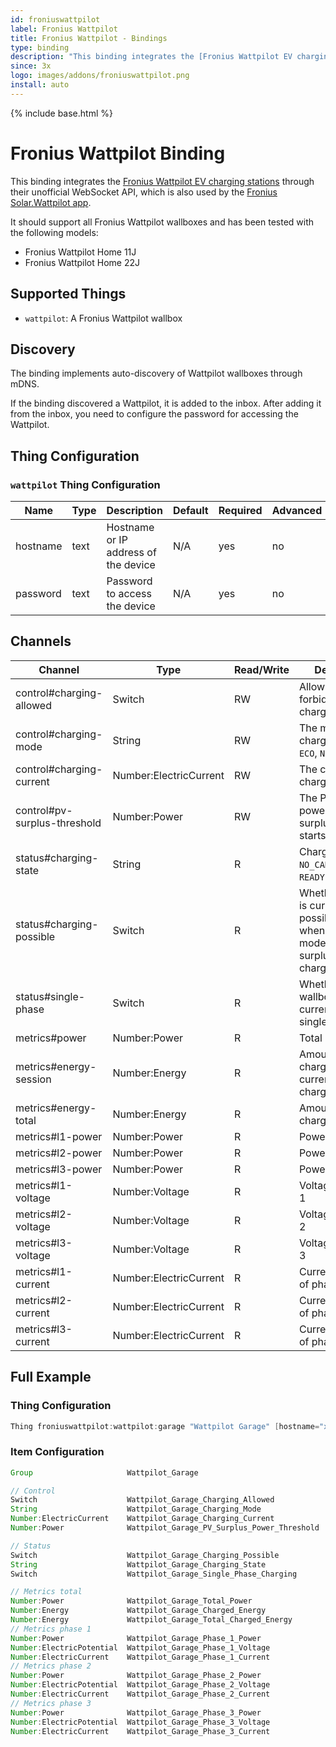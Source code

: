 ```yaml
---
id: froniuswattpilot
label: Fronius Wattpilot
title: Fronius Wattpilot - Bindings
type: binding
description: "This binding integrates the [Fronius Wattpilot EV charging stations](https://www.fronius.com/en-gb/uk/solar-energy/installers-partners/products-solutions/residential-energy-solutions/e-mobility-and-photovoltaic-residential/wattpilot-ev-charging-solution-for-homes)"
since: 3x
logo: images/addons/froniuswattpilot.png
install: auto
---
```


<!-- Attention authors: Do not edit directly. Please add your changes to the appropriate source repository -->

{% include base.html %}

# Fronius Wattpilot Binding

<AddonLogo />

This binding integrates the [Fronius Wattpilot EV charging stations](https://www.fronius.com/en-gb/uk/solar-energy/installers-partners/products-solutions/residential-energy-solutions/e-mobility-and-photovoltaic-residential/wattpilot-ev-charging-solution-for-homes)
through their unofficial WebSocket API, which is also used by the [Fronius Solar.Wattpilot app](https://www.fronius.com/en-gb/uk/solar-energy/installers-partners/products-solutions/residential-energy-solutions/e-mobility-and-photovoltaic-residential/wattpilot-ev-charging-solution-for-homes#anc_app).

It should support all Fronius Wattpilot wallboxes and has been tested with the following models:

- Fronius Wattpilot Home 11J
- Fronius Wattpilot Home 22J

## Supported Things

- `wattpilot`: A Fronius Wattpilot wallbox

## Discovery

The binding implements auto-discovery of Wattpilot wallboxes through mDNS.

If the binding discovered a Wattpilot, it is added to the inbox.
After adding it from the inbox, you need to configure the password for accessing the Wattpilot.

## Thing Configuration

### `wattpilot` Thing Configuration

| Name            | Type    | Description                           | Default | Required | Advanced |
|-----------------|---------|---------------------------------------|---------|----------|----------|
| hostname        | text    | Hostname or IP address of the device  | N/A     | yes      | no       |
| password        | text    | Password to access the device         | N/A     | yes      | no       |

## Channels

| Channel                      | Type                   | Read/Write | Description                                                                                             |
|------------------------------|------------------------|------------|---------------------------------------------------------------------------------------------------------|
| control#charging-allowed     | Switch                 | RW         | Allow (`ON`) or forbid (`OFF`) charging                                                                 |
| control#charging-mode        | String                 | RW         | The mode of charging: `DEFAULT`, `ECO`, `NEXT_TRIP`                                                     |
| control#charging-current     | Number:ElectricCurrent | RW         | The current to charge with                                                                              |
| control#pv-surplus-threshold | Number:Power           | RW         | The PV surplus power at which surplus charging starts                                                   |
| status#charging-state        | String                 | R          | Charging state: `NO_CAR`, `CHARGING`, `READY` or `COMPLETE`                                             |
| status#charging-possible     | Switch                 | R          | Whether charging is currently possible, e.g. when using ECO mode, too low PV surplus can block charging |
| status#single-phase          | Switch                 | R          | Whether the wallbox is currently charging single phase only                                             |
| metrics#power                | Number:Power           | R          | Total power                                                                                             |
| metrics#energy-session       | Number:Energy          | R          | Amount of energy charged in the current/last charging session                                           |
| metrics#energy-total         | Number:Energy          | R          | Amount of energy charged in total                                                                       |
| metrics#l1-power             | Number:Power           | R          | Power of phase 1                                                                                        |
| metrics#l2-power             | Number:Power           | R          | Power of phase 2                                                                                        |
| metrics#l3-power             | Number:Power           | R          | Power of phase 3                                                                                        |
| metrics#l1-voltage           | Number:Voltage         | R          | Voltage of phase 1                                                                                      |
| metrics#l2-voltage           | Number:Voltage         | R          | Voltage of phase 2                                                                                      |
| metrics#l3-voltage           | Number:Voltage         | R          | Voltage of phase 3                                                                                      |
| metrics#l1-current           | Number:ElectricCurrent | R          | Current/amperage of phase 1                                                                             |
| metrics#l2-current           | Number:ElectricCurrent | R          | Current/amperage of phase 2                                                                             |
| metrics#l3-current           | Number:ElectricCurrent | R          | Current/amperage of phase 3                                                                             |

## Full Example

### Thing Configuration

```java
Thing froniuswattpilot:wattpilot:garage "Wattpilot Garage" [hostname="xxx.xxx.xxx.xxx", password="secret"]
```

### Item Configuration

```java
Group                     Wattpilot_Garage                             "Wattpilot Garage"                                                          ["Equipment"]

// Control
Switch                    Wattpilot_Garage_Charging_Allowed            "Charging Allowed"                      <BatteryLevel>  (Wattpilot_Garage)  ["Control"]                 {channel="froniuswattpilot:wattpilot:garage:control#charging-allowed"}
String                    Wattpilot_Garage_Charging_Mode               "Charging Mode"                         <BatteryLevel>  (Wattpilot_Garage)  ["Control"]                 {channel="froniuswattpilot:wattpilot:garage:control#charging-mode"}
Number:ElectricCurrent    Wattpilot_Garage_Charging_Current            "Charging Current [%d A]"               <Energy>        (Wattpilot_Garage)  ["Setpoint", "Current"]     {channel="froniuswattpilot:wattpilot:garage:control#charging-current", unit="A"}
Number:Power              Wattpilot_Garage_PV_Surplus_Power_Threshold  "PV Surplus Power Threshold [%.1f kW]"  <SolarPlant>    (Wattpilot_Garage)  ["Setpoint", "Power"]       {channel="froniuswattpilot:wattpilot:garage:control#pv-surplus-threshold", unit="kW"}

// Status
Switch                    Wattpilot_Garage_Charging_Possible           "Charging Possible"                     <BatteryLevel>  (Wattpilot_Garage)  ["Status"]                  {channel="froniuswattpilot:wattpilot:garage:status#charging-possible"}
String                    Wattpilot_Garage_Charging_State              "Charging State"                        <BatteryLevel>  (Wattpilot_Garage)  ["Status"]                  {channel="froniuswattpilot:wattpilot:garage:status#charging-state"}
Switch                    Wattpilot_Garage_Single_Phase_Charging       "Single Phase Charging"                 <BatteryLevel>  (Wattpilot_Garage)  ["Status"]                  {channel="froniuswattpilot:wattpilot:garage:status#single-phase"}

// Metrics total
Number:Power              Wattpilot_Garage_Total_Power                 "Total Power [%.2f kW]"                 <Energy>        (Wattpilot_Garage)  ["Measurement", "Power"]    {channel="froniuswattpilot:wattpilot:garage:metrics#power", unit="kW"}
Number:Energy             Wattpilot_Garage_Charged_Energy              "Charged Energy [%.2f kWh]"             <Energy>        (Wattpilot_Garage)  ["Measurement", "Energy"]   {channel="froniuswattpilot:wattpilot:garage:metrics#energy-session", unit="kWh"}
Number:Energy             Wattpilot_Garage_Total_Charged_Energy        "Total Charged Energy [%.0f kWh]"       <Energy>        (Wattpilot_Garage)  ["Measurement", "Energy"]   {channel="froniuswattpilot:wattpilot:garage:metrics#energy-total", unit="kWh"}
// Metrics phase 1
Number:Power              Wattpilot_Garage_Phase_1_Power               "Phase 1 Power [%.2f kW]"               <Energy>        (Wattpilot_Garage)  ["Measurement", "Power"]    {channel="froniuswattpilot:wattpilot:garage:metrics#l1-power", unit="kW"}
Number:ElectricPotential  Wattpilot_Garage_Phase_1_Voltage             "Phase 1 Voltage [%d V]"                <Energy>        (Wattpilot_Garage)  ["Measurement", "Voltage"]  {channel="froniuswattpilot:wattpilot:garage:metrics#l1-voltage", unit="V"}
Number:ElectricCurrent    Wattpilot_Garage_Phase_1_Current             "Phase 1 Current [%.1f A]"              <Energy>        (Wattpilot_Garage)  ["Measurement", "Current"]  {channel="froniuswattpilot:wattpilot:garage:metrics#l1-current", unit="A"}
// Metrics phase 2
Number:Power              Wattpilot_Garage_Phase_2_Power               "Phase 2 Power [%.2f kW]"               <Energy>        (Wattpilot_Garage)  ["Measurement", "Power"]    {channel="froniuswattpilot:wattpilot:garage:metrics#l2-power", unit="kW"}
Number:ElectricPotential  Wattpilot_Garage_Phase_2_Voltage             "Phase 2 Voltage [%d V]"                <Energy>        (Wattpilot_Garage)  ["Measurement", "Voltage"]  {channel="froniuswattpilot:wattpilot:garage:metrics#l2-voltage", unit="V"}
Number:ElectricCurrent    Wattpilot_Garage_Phase_2_Current             "Phase 2 Current [%.1f A]"              <Energy>        (Wattpilot_Garage)  ["Measurement", "Current"]  {channel="froniuswattpilot:wattpilot:garage:metrics#l2-current", unit="A"}
// Metrics phase 3
Number:Power              Wattpilot_Garage_Phase_3_Power               "Phase 3 Power [%.2f kW]"               <Energy>        (Wattpilot_Garage)  ["Measurement", "Power"]    {channel="froniuswattpilot:wattpilot:garage:metrics#l3-power", unit="kW"}
Number:ElectricPotential  Wattpilot_Garage_Phase_3_Voltage             "Phase 3 Voltage [%d V]"                <Energy>        (Wattpilot_Garage)  ["Measurement", "Voltage"]  {channel="froniuswattpilot:wattpilot:garage:metrics#l3-voltage", unit="V"}
Number:ElectricCurrent    Wattpilot_Garage_Phase_3_Current             "Phase 3 Current [%.1f A]"              <Energy>        (Wattpilot_Garage)  ["Measurement", "Current"]  {channel="froniuswattpilot:wattpilot:garage:metrics#l3-current", unit="A"}
```
